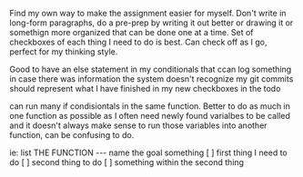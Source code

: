 Find my own way to make the assignment easier for myself.
Don't write in long-form paragraphs, do a pre-prep by writing it out better or drawing it or somethign more organized that can be done one at a time.
Set of checkboxes of each thing I need to do is best. Can check off as I go, perfect for my thinking style.

Good to have an else statement in my conditionals that ccan log something in case there was information the system doesn't recognize
my git commits should represent what I have finished in my new checkboxes in the todo

can run many if condisiontals in the same function. Better to do as much in one function as possible as I often need newly found varialbes to be called and it doesn't always make sense to run those variables into another function, can be confusing to do.

ie: list
THE FUNCTION --- name the goal something
 [ ] first thing I need to do
 [ ] second thing to do
    [ ] something within the second thing